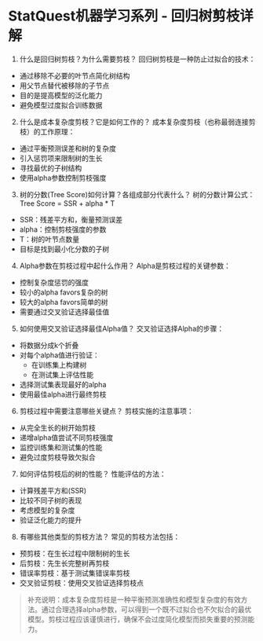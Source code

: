 # StatQuest机器学习系列 - 回归树剪枝详解

1. 什么是回归树剪枝？为什么需要剪枝？
回归树剪枝是一种防止过拟合的技术：
- 通过移除不必要的叶节点简化树结构
- 用父节点替代被移除的子节点
- 目的是提高模型的泛化能力
- 避免模型过度拟合训练数据

2. 什么是成本复杂度剪枝？它是如何工作的？
成本复杂度剪枝（也称最弱连接剪枝）的工作原理：
- 通过平衡预测误差和树的复杂度
- 引入惩罚项来限制树的生长
- 寻找最优的子树结构
- 使用alpha参数控制剪枝强度

3. 树的分数(Tree Score)如何计算？各组成部分代表什么？
树的分数计算公式：Tree Score = SSR + alpha * T
- SSR：残差平方和，衡量预测误差
- alpha：控制剪枝强度的参数
- T：树的叶节点数量
- 目标是找到最小化分数的子树

4. Alpha参数在剪枝过程中起什么作用？
Alpha是剪枝过程的关键参数：
- 控制复杂度惩罚的强度
- 较小的alpha favors复杂的树
- 较大的alpha favors简单的树
- 需要通过交叉验证选择最佳值

5. 如何使用交叉验证选择最佳Alpha值？
交叉验证选择Alpha的步骤：
- 将数据分成k个折叠
- 对每个alpha值进行验证：
  - 在训练集上构建树
  - 在测试集上评估性能
- 选择测试集表现最好的alpha
- 使用最佳alpha进行最终剪枝

6. 剪枝过程中需要注意哪些关键点？
剪枝实施的注意事项：
- 从完全生长的树开始剪枝
- 递增alpha值尝试不同剪枝强度
- 监控训练集和测试集的性能
- 避免过度剪枝导致欠拟合

7. 如何评估剪枝后的树的性能？
性能评估的方法：
- 计算残差平方和(SSR)
- 比较不同子树的表现
- 考虑模型的复杂度
- 验证泛化能力的提升

8. 有哪些其他类型的剪枝方法？
常见的剪枝方法包括：
- 预剪枝：在生长过程中限制树的生长
- 后剪枝：先生长完整树再剪枝
- 错误率剪枝：基于测试集错误率剪枝
- 交叉验证剪枝：使用交叉验证选择剪枝点

> 补充说明：成本复杂度剪枝是一种平衡预测准确性和模型复杂度的有效方法。通过合理选择alpha参数，可以得到一个既不过拟合也不欠拟合的最优模型。剪枝过程应该谨慎进行，确保不会过度简化模型而损失重要的预测能力。
